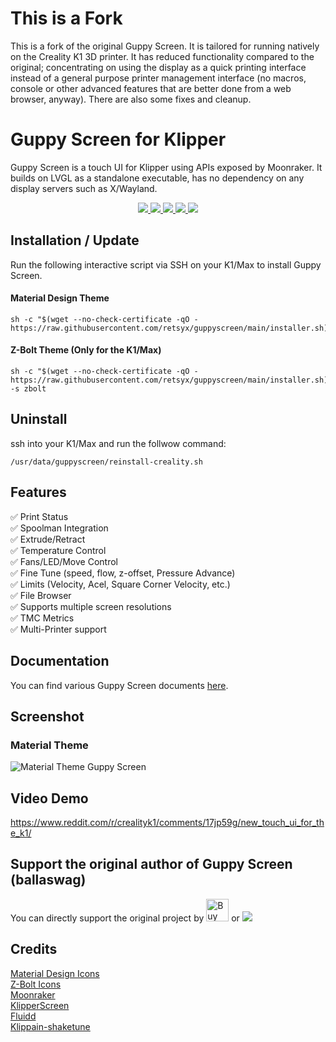 # This is a Fork

This is a fork of the original Guppy Screen. It is tailored for running natively on the Creality K1 3D printer. It has reduced functionality compared to the original; concentrating on using the display as a quick printing interface instead of a general purpose printer management interface (no macros, console or other advanced features that are better done from a web browser, anyway). There are also some fixes and cleanup.

# Guppy Screen for Klipper

Guppy Screen is a touch UI for Klipper using APIs exposed by Moonraker. It builds on LVGL as a standalone executable, has no dependency on any display servers such as X/Wayland.
<p align="center">
    <a aria-label="Downloads" href="https://github.com/retsyx/guppyscreen/releases">
      <img src="https://img.shields.io/github/downloads/retsyx/guppyscreen/total?style=flat-square">
  </a>
    <a aria-label="Stars" href="https://github.com/retsyx/guppyscreen/stargazers">
      <img src="https://img.shields.io/github/stars/retsyx/guppyscreen?style=flat-square">
  </a>
    <a aria-label="Forks" href="https://github.com/retsyx/guppyscreen/network/members">
      <img src="https://img.shields.io/github/forks/retsyx/guppyscreen?style=flat-square">
  </a>
    <a aria-label="License" href="https://github.com/retsyx/guppyscreen/blob/develop/LICENSE">
      <img src="https://img.shields.io/github/license/retsyx/guppyscreen?style=flat-square">
  </a>
    <a aria-label="Last commit" href="https://github.com/retsyx/guppyscreen/commits/">
      <img src="https://img.shields.io/github/last-commit/retsyx/guppyscreen?style=flat-square">
  </a>
</p>

## Installation / Update
Run the following interactive script via SSH on your K1/Max to install Guppy Screen.

#### Material Design Theme
```
sh -c "$(wget --no-check-certificate -qO - https://raw.githubusercontent.com/retsyx/guppyscreen/main/installer.sh)"
```

#### Z-Bolt Theme (Only for the K1/Max)
```
sh -c "$(wget --no-check-certificate -qO - https://raw.githubusercontent.com/retsyx/guppyscreen/main/installer.sh)" -s zbolt
```

## Uninstall
ssh into your K1/Max and run the follwow command:
```
/usr/data/guppyscreen/reinstall-creality.sh
```

## Features
:white_check_mark: Print Status  
:white_check_mark: Spoolman Integration  
:white_check_mark: Extrude/Retract  
:white_check_mark: Temperature Control  
:white_check_mark: Fans/LED/Move Control  
:white_check_mark: Fine Tune (speed, flow, z-offset, Pressure Advance)  
:white_check_mark: Limits (Velocity, Acel, Square Corner Velocity, etc.)  
:white_check_mark: File Browser  
:white_check_mark: Supports multiple screen resolutions  
:white_check_mark: TMC Metrics  
:white_check_mark: Multi-Printer support  

## Documentation
You can find various Guppy Screen documents [here](https://ballaswag.github.io/docs/guppyscreen/configuration/).

## Screenshot
### Material Theme
![Material Theme Guppy Screen](https://github.com/ballaswag/guppyscreen/blob/main/screenshots/material/material_screenshot.png)

## Video Demo
https://www.reddit.com/r/crealityk1/comments/17jp59g/new_touch_ui_for_the_k1/

## Support the original author of Guppy Screen (ballaswag)
You can directly support the original project by <a href='https://ko-fi.com/ballaswag' target='_blank'><img height='36' style='border:0px;height:36px;' src='https://storage.ko-fi.com/cdn/kofi3.png?v=3' border='0' alt='Buy Me a Coffee at ko-fi.com' /></a>
or
[![](https://img.shields.io/static/v1?label=Sponsor&message=%E2%9D%A4&logo=GitHub&color=%23fe8e86)](https://github.com/sponsors/ballaswag)

## Credits
[Material Design Icons](https://pictogrammers.com/library/mdi/)  
[Z-Bolt Icons](https://github.com/Z-Bolt/OctoScreen)  
[Moonraker](https://github.com/Arksine/moonraker)  
[KlipperScreen](https://github.com/KlipperScreen/KlipperScreen)  
[Fluidd](https://github.com/fluidd-core/fluidd)  
[Klippain-shaketune](https://github.com/Frix-x/klippain-shaketune)  
